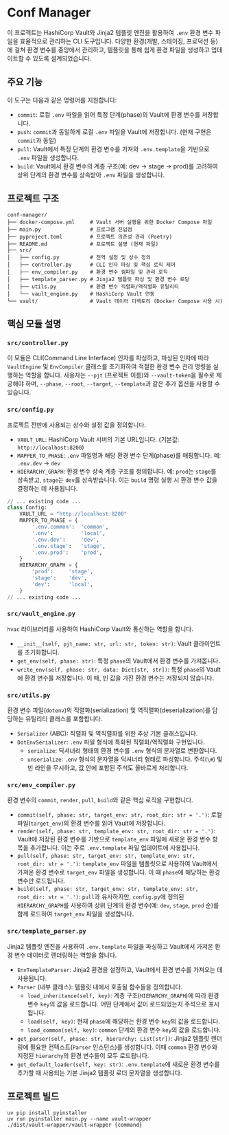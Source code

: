 # Conf Manager

이 프로젝트는 HashiCorp Vault와 Jinja2 템플릿 엔진을 활용하여 `.env` 환경 변수 파일을 효율적으로 관리하는 CLI 도구입니다. 다양한 환경(개발, 스테이징, 프로덕션 등)에 걸쳐 환경 변수를 중앙에서 관리하고, 템플릿을 통해 쉽게 환경 파일을 생성하고 업데이트할 수 있도록 설계되었습니다.

## 주요 기능

이 도구는 다음과 같은 명령어를 지원합니다:

-   `commit`: 로컬 `.env` 파일을 읽어 특정 단계(phase)의 Vault에 환경 변수를 저장합니다.
-   `push`: `commit`과 동일하게 로컬 `.env` 파일을 Vault에 저장합니다. (현재 구현은 `commit`과 동일)
-   `pull`: Vault에서 특정 단계의 환경 변수를 가져와 `.env.template`을 기반으로 `.env` 파일을 생성합니다.
-   `build`: Vault에서 환경 변수의 계층 구조(예: dev -> stage -> prod)를 고려하여 상위 단계의 환경 변수를 상속받아 `.env` 파일을 생성합니다.

## 프로젝트 구조

```
conf-manager/
├── docker-compose.yml     # Vault 서버 실행을 위한 Docker Compose 파일
├── main.py                # 프로그램 진입점
├── pyproject.toml         # 프로젝트 의존성 관리 (Poetry)
├── README.md              # 프로젝트 설명 (현재 파일)
├── src/
│   ├── config.py          # 전역 설정 및 상수 정의
│   ├── controller.py      # CLI 인자 파싱 및 핵심 로직 제어
│   ├── env_compiler.py    # 환경 변수 컴파일 및 관리 로직
│   ├── template_parser.py # Jinja2 템플릿 파싱 및 환경 변수 로딩
│   ├── utils.py           # 환경 변수 직렬화/역직렬화 유틸리티
│   └── vault_engine.py    # HashiCorp Vault 연동
└── vault/                 # Vault 데이터 디렉토리 (Docker Compose 사용 시)
```

## 핵심 모듈 설명

### `src/controller.py`

이 모듈은 CLI(Command Line Interface) 인자를 파싱하고, 파싱된 인자에 따라 `VaultEngine` 및 `EnvCompiler` 클래스를 초기화하여 적절한 환경 변수 관리 명령을 실행하는 역할을 합니다. 사용자는 `--pjt` (프로젝트 이름)와 `--vault-token`을 필수로 제공해야 하며, `--phase`, `--root`, `--target`, `--template`과 같은 추가 옵션을 사용할 수 있습니다.

### `src/config.py`

프로젝트 전반에 사용되는 상수와 설정 값을 정의합니다.

-   `VAULT_URL`: HashiCorp Vault 서버의 기본 URL입니다. (기본값: `http://localhost:8200`)
-   `MAPPER_TO_PHASE`: `.env` 파일명과 해당 환경 변수 단계(phase)를 매핑합니다.
    예: `.env.dev` -> `dev`
-   `HIERARCHY_GRAPH`: 환경 변수 상속 계층 구조를 정의합니다.
    예: `prod`는 `stage`를 상속받고, `stage`는 `dev`를 상속받습니다. 이는 `build` 명령 실행 시 환경 변수 값을 결정하는 데 사용됩니다.

```python
// ... existing code ...
class Config:
    VAULT_URL = "http://localhost:8200"
    MAPPER_TO_PHASE = {
        '.env.common':  'common',
        '.env':         'local',
        '.env.dev':     'dev',
        '.env.stage':   'stage',
        '.env.prod':    'prod',
    }
    HIERARCHY_GRAPH = {
        'prod':     'stage',
        'stage':    'dev',
        'dev':      'local',
    }
// ... existing code ...
```

### `src/vault_engine.py`

`hvac` 라이브러리를 사용하여 HashiCorp Vault와 통신하는 역할을 합니다.

-   `__init__(self, pjt_name: str, url: str, token: str)`: Vault 클라이언트를 초기화합니다.
-   `get_env(self, phase: str)`: 특정 `phase`의 Vault에서 환경 변수를 가져옵니다.
-   `write_env(self, phase: str, data: Dict[str, str])`: 특정 `phase`의 Vault에 환경 변수를 저장합니다. 이 때, 빈 값을 가진 환경 변수는 저장되지 않습니다.

### `src/utils.py`

환경 변수 파일(`dotenv`)의 직렬화(serialization) 및 역직렬화(deserialization)를 담당하는 유틸리티 클래스를 포함합니다.

-   `Serializer` (ABC): 직렬화 및 역직렬화를 위한 추상 기본 클래스입니다.
-   `DotEnvSerializer`: `.env` 파일 형식에 특화된 직렬화/역직렬화 구현입니다.
    -   `serialize`: 딕셔너리 형태의 환경 변수를 `.env` 형식의 문자열로 변환합니다.
    -   `unserialize`: `.env` 형식의 문자열을 딕셔너리 형태로 파싱합니다. 주석(`\#`) 및 빈 라인을 무시하고, 값 안에 포함된 주석도 올바르게 처리합니다.

### `src/env_compiler.py`

환경 변수의 `commit`, `render`, `pull`, `build`와 같은 핵심 로직을 구현합니다.

-   `commit(self, phase: str, target_env: str, root_dir: str = '.')`: 로컬 파일(`target_env`)의 환경 변수를 읽어 Vault에 저장합니다.
-   `render(self, phase: str, template_env: str, root_dir: str = '.')`: Vault에 저장된 환경 변수를 기반으로 `template_env` 파일에 새로운 환경 변수 항목을 추가합니다. 이는 주로 `.env.template` 파일 업데이트에 사용됩니다.
-   `pull(self, phase: str, target_env: str, template_env: str, root_dir: str = '.')`: `template_env` 파일을 템플릿으로 사용하여 Vault에서 가져온 환경 변수로 `target_env` 파일을 생성합니다. 이 때 `phase`에 해당하는 환경 변수만 로드됩니다.
-   `build(self, phase: str, target_env: str, template_env: str, root_dir: str = '.')`: `pull`과 유사하지만, `config.py`에 정의된 `HIERARCHY_GRAPH`를 사용하여 상위 단계의 환경 변수(예: `dev`, `stage`, `prod` 순)를 함께 로드하여 `target_env` 파일을 생성합니다.

### `src/template_parser.py`

Jinja2 템플릿 엔진을 사용하여 `.env.template` 파일을 파싱하고 Vault에서 가져온 환경 변수 데이터로 렌더링하는 역할을 합니다.

-   `EnvTemplateParser`: Jinja2 환경을 설정하고, Vault에서 환경 변수를 가져오는 데 사용됩니다.
-   `Parser` (내부 클래스): 템플릿 내에서 호출될 함수들을 정의합니다.
    -   `load_inheritance(self, key)`: 계층 구조(`HIERARCHY_GRAPH`)에 따라 환경 변수 `key`의 값을 로드합니다. 어떤 단계에서 값이 로드되었는지 주석으로 표시됩니다.
    -   `load(self, key)`: 현재 `phase`에 해당하는 환경 변수 `key`의 값을 로드합니다.
    -   `load_common(self, key)`: `common` 단계의 환경 변수 `key`의 값을 로드합니다.
-   `get_parser(self, phase: str, hierarchy: List[str])`: Jinja2 템플릿 렌더링에 필요한 컨텍스트(`Parser` 인스턴스)를 생성합니다. 이때 `common` 환경 변수와 지정된 `hierarchy`의 환경 변수들이 모두 로드됩니다.
-   `get_default_loader(self, key: str)`: `.env.template`에 새로운 환경 변수를 추가할 때 사용되는 기본 Jinja2 템플릿 로더 문자열을 생성합니다. 

## 프로젝트 빌드
```
uv pip install pyinstaller 
uv run pyinstaller main.py --name vault-wrapper
./dist/vault-wrapper/vault-wrapper {command}
```
